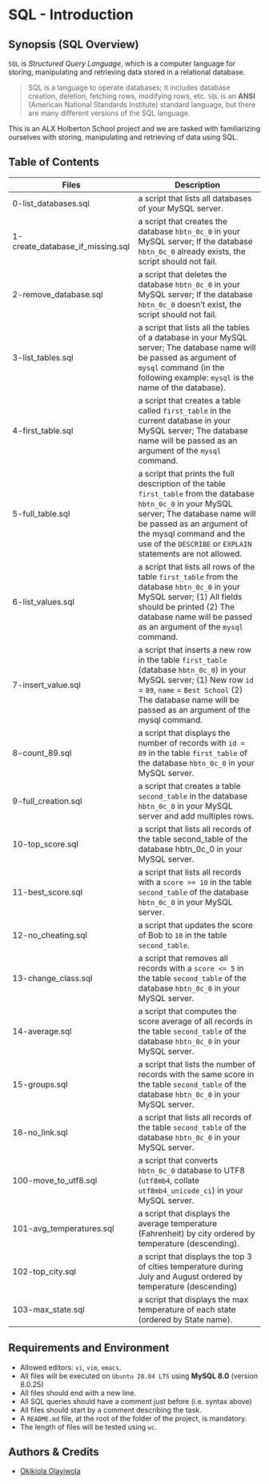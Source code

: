 # SQL - Introduction

## Synopsis (SQL Overview)
`SQL` is *Structured Query Language*, which is a computer language for storing, manipulating and retrieving data stored in a relational database.

> SQL is a language to operate databases; it includes database creation, deletion, fetching rows, modifying rows, etc. `SQL` is an **ANSI** (American National Standards Institute) standard language, but there are many different versions of the SQL language.

This is an ALX Holberton School project and we are tasked with familiarizing ourselves with storing, manipulating and retrieving of data using SQL.

## Table of Contents
| Files | Description |
| --- | --- |
| 0-list_databases.sql | a script that lists all databases of your MySQL server. |
| 1-create_database_if_missing.sql | a script that creates the database `hbtn_0c_0` in your MySQL server; If the database `hbtn_0c_0` already exists, the script should not fail. |
| 2-remove_database.sql | a script that deletes the database `hbtn_0c_0` in your MySQL server; If the database `hbtn_0c_0` doesn’t exist, the script should not fail. |
| 3-list_tables.sql | a script that lists all the tables of a database in your MySQL server; The database name will be passed as argument of `mysql` command (in the following example: `mysql` is the name of the database). |
| 4-first_table.sql | a script that creates a table called `first_table` in the current database in your MySQL server; The database name will be passed as an argument of the `mysql` command. |
| 5-full_table.sql | a script that prints the full description of the table `first_table` from the database `hbtn_0c_0` in your MySQL server; The database name will be passed as an argument of the mysql command and the use of the `DESCRIBE` or `EXPLAIN` statements are not allowed.
| 6-list_values.sql | a script that lists all rows of the table `first_table` from the database `hbtn_0c_0` in your MySQL server; (1) All fields should be printed (2) The database name will be passed as an argument of the `mysql` command.
| 7-insert_value.sql | a script that inserts a new row in the table `first_table` (database `hbtn_0c_0`) in your MySQL server; (1) New row `id` = `89`, `name` = `Best School` (2) The database name will be passed as an argument of the mysql command.
| 8-count_89.sql | a script that displays the number of records with `id = 89` in the table `first_table` of the database `hbtn_0c_0` in your MySQL server. |
| 9-full_creation.sql | a script that creates a table `second_table` in the database `hbtn_0c_0` in your MySQL server and add multiples rows. |
| 10-top_score.sql | a script that lists all records of the table second_table of the database hbtn_0c_0 in your MySQL server. |
| 11-best_score.sql | a script that lists all records with a `score >= 10` in the table `second_table` of the database `hbtn_0c_0` in your MySQL server. |
| 12-no_cheating.sql | a script that updates the score of Bob to `10` in the table `second_table`. |
| 13-change_class.sql | a script that removes all records with a `score <= 5` in the table `second_table` of the database `hbtn_0c_0` in your MySQL server. |
| 14-average.sql | a script that computes the score average of all records in the table `second_table` of the database `hbtn_0c_0` in your MySQL server. |
| 15-groups.sql | a script that lists the number of records with the same score in the table `second_table` of the database `hbtn_0c_0` in your MySQL server. |
| 16-no_link.sql | a script that lists all records of the table `second_table` of the database `hbtn_0c_0` in your MySQL server. |
| 100-move_to_utf8.sql | a script that converts `hbtn_0c_0` database to UTF8 (`utf8mb4`, collate `utf8mb4_unicode_ci`) in your MySQL server. |
| 101-avg_temperatures.sql | a script that displays the average temperature (Fahrenheit) by city ordered by temperature (descending). |
| 102-top_city.sql | a script that displays the top 3 of cities temperature during July and August ordered by temperature (descending) |
| 103-max_state.sql | a script that displays the max temperature of each state (ordered by State name). |


## Requirements and Environment

- Allowed editors: `vi`, `vim`, `emacs`.
- All files will be executed on `Ubuntu 20.04 LTS` using **MySQL 8.0** (version 8.0.25)
- All files should end with a new line.
- All SQL queries should have a comment just before (i.e. syntax above)
- All files should start by a comment describing the task.
- A `README.md` file, at the root of the folder of the project, is mandatory.
- The length of files will be tested using `wc`.
 

## Authors & Credits
- [Okikiola Olayiwola](https://@github.com/aloikiko)